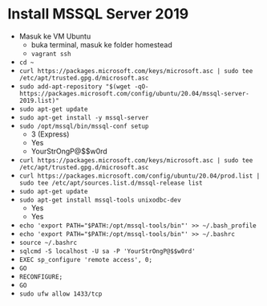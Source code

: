 # Install MSSQL Server 2019

- Masuk ke VM Ubuntu
  - buka terminal, masuk ke folder homestead
  - `vagrant ssh`
- `cd ~`
- `curl https://packages.microsoft.com/keys/microsoft.asc | sudo tee /etc/apt/trusted.gpg.d/microsoft.asc`
- `sudo add-apt-repository "$(wget -qO- https://packages.microsoft.com/config/ubuntu/20.04/mssql-server-2019.list)"`
- `sudo apt-get update`
- `sudo apt-get install -y mssql-server`
- `sudo /opt/mssql/bin/mssql-conf setup`
  - 3 (Express)
  - Yes
  - YourStrOngP@$$w0rd
- `curl https://packages.microsoft.com/keys/microsoft.asc | sudo tee /etc/apt/trusted.gpg.d/microsoft.asc`
- `curl https://packages.microsoft.com/config/ubuntu/20.04/prod.list | sudo tee /etc/apt/sources.list.d/mssql-release list`
- `sudo apt-get update`
- `sudo apt-get install mssql-tools unixodbc-dev`
  - Yes
  - Yes
- `echo 'export PATH="$PATH:/opt/mssql-tools/bin"' >> ~/.bash_profile`
- `echo 'export PATH="$PATH:/opt/mssql-tools/bin"' >> ~/.bashrc`
- `source ~/.bashrc`
- `sqlcmd -S localhost -U sa -P 'YourStrOngP@$$w0rd'`
- `EXEC sp_configure 'remote access', 0;`
- `GO`
- `RECONFIGURE;`
- `GO`
- `sudo ufw allow 1433/tcp`

